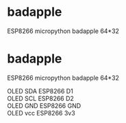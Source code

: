 # badapple
ESP8266 micropython badapple 64*32
# badapple
ESP8266 micropython badapple 64*32

OLED SDA  ESP8266 D1  
OLED SCL ESP8266 D2  
OLED GND ESP8266 GND  
OLED vcc ESP8266 3v3  
